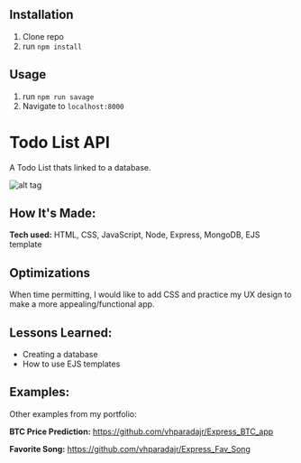 ## Installation

1. Clone repo
2. run `npm install`

## Usage

1. run `npm run savage`
2. Navigate to `localhost:8000`

# Todo List API
A Todo List thats linked to a database. 


![alt tag](https://i.imgur.com/V9s70R4.png)

## How It's Made:

**Tech used:** HTML, CSS, JavaScript, Node, Express, MongoDB, EJS template


## Optimizations

When time permitting, I would like to add CSS and practice my UX design to make a more appealing/functional app. 

## Lessons Learned:
- Creating a database
- How to use EJS templates

## Examples:
Other examples from my portfolio:

**BTC Price Prediction:** https://github.com/vhparadajr/Express_BTC_app

**Favorite Song:** https://github.com/vhparadajr/Express_Fav_Song

